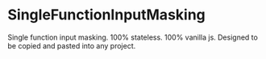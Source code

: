 # SingleFunctionInputMasking
Single function input masking. 100% stateless. 100% vanilla js.  Designed to be copied and pasted into any project. 
